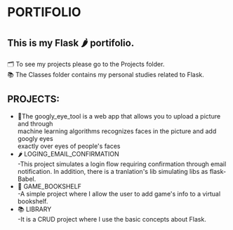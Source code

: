 
<h1>PORTIFOLIO<h1>

<h2>This is my Flask 🌶️ portifolio.</h2>  
🗂️ To see my projects please go to the Projects folder.<br> 
📚 The Classes folder contains my personal studies related to Flask.<br> 
<h2>PROJECTS:</h2>

<ul>
    <li>👀The googly_eye_tool is a web app that allows you to upload a picture and through<br>
    machine learning algorithms recognizes faces in the picture and add googly eyes<br>
    exactly over eyes  of people's faces</li>
    <li>🌶️ LOGING_EMAIL_CONFIRMATION<br>-This project simulates a login flow requiring confirmation through email notification. In addition, there is a tranlation's lib simulating libs as flask-Babel.</li>
    <li>📖 GAME_BOOKSHELF<br>-A simple project where I allow the user to add game's info to a virtual bookshelf.</li>
    <li>📚 LIBRARY<br>-It is a CRUD project where I use the basic concepts about Flask.</li>
</ul>
